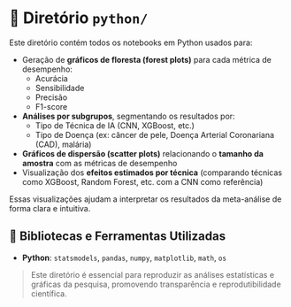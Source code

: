 # 📁 Diretório `python/`

Este diretório contém todos os notebooks em Python usados para:

- Geração de **gráficos de floresta (forest plots)** para cada métrica de desempenho:  
  - Acurácia  
  - Sensibilidade  
  - Precisão  
  - F1-score  
- **Análises por subgrupos**, segmentando os resultados por:
  - Tipo de Técnica de IA (CNN, XGBoost, etc.)
  - Tipo de Doença (ex: câncer de pele, Doença Arterial Coronariana (CAD), malária)
- **Gráficos de dispersão (scatter plots)** relacionando o **tamanho da amostra** com as métricas de desempenho
- Visualização dos **efeitos estimados por técnica** (comparando técnicas como XGBoost, Random Forest, etc. com a CNN como referência)

Essas visualizações ajudam a interpretar os resultados da meta-análise de forma clara e intuitiva.

## 🧰 Bibliotecas e Ferramentas Utilizadas

- **Python**: `statsmodels`, `pandas`, `numpy`, `matplotlib`, `math`, `os`

> Este diretório é essencial para reproduzir as análises estatísticas e gráficas da pesquisa, promovendo transparência e reprodutibilidade científica.


